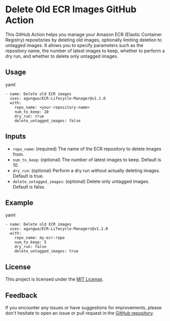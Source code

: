 # Delete Old ECR Images GitHub Action

This GitHub Action helps you manage your Amazon ECR (Elastic Container Registry) repositories by deleting old images, optionally limiting deletion to untagged images. It allows you to specify parameters such as the repository name, the number of latest images to keep, whether to perform a dry run, and whether to delete only untagged images. 

Usage
-----

yaml
```
- name: Delete old ECR images
  uses: agungwa/ECR-Lifecycle-Manager@v1.1.0
  with:
    repo_name: <your-repository-name>
    num_to_keep: 10
    dry_run: true
    delete_untagged_images: false
```

Inputs
------

-   `repo_name`: (required) The name of the ECR repository to delete images from.
-   `num_to_keep`: (optional) The number of latest images to keep. Default is 10.
-   `dry_run`: (optional) Perform a dry run without actually deleting images. Default is true.
-   `delete_untagged_images`: (optional) Delete only untagged images. Default is false.

Example
-------

yaml
```
- name: Delete old ECR images
  uses: agungwa/ECR-Lifecycle-Managers@v1.1.0
  with:
    repo_name: my-ecr-repo
    num_to_keep: 5
    dry_run: false
    delete_untagged_images: true
```

License
-------

This project is licensed under the [MIT License](https://github.com/agungwa/ECR-Lifecycle-Managers/blob/master/LICENSE).

Feedback
--------

If you encounter any issues or have suggestions for improvements, please don't hesitate to open an issue or pull request in the [GitHub repository](https://github.com/agungwa/ECR-Lifecycle-Managers).
